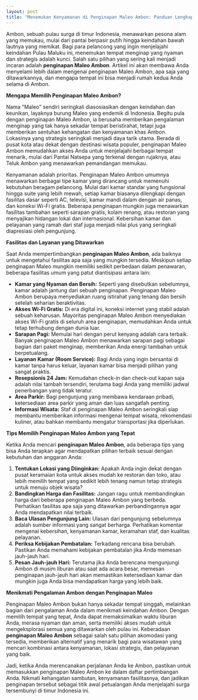 ```yaml
---
layout: post
title: "Menemukan Kenyamanan di Penginapan Maleo Ambon: Panduan Lengkap Anda"
---
```


Ambon, sebuah pulau surga di timur Indonesia, menawarkan pesona alam yang memukau, mulai dari pantai berpasir putih hingga keindahan bawah lautnya yang memikat. Bagi para pelancong yang ingin menjelajahi keindahan Pulau Maluku ini, menemukan tempat menginap yang nyaman dan strategis adalah kunci. Salah satu pilihan yang sering kali menjadi incaran adalah **penginapan Maleo Ambon**. Artikel ini akan membawa Anda menyelami lebih dalam mengenai penginapan Maleo Ambon, apa saja yang ditawarkannya, dan mengapa tempat ini bisa menjadi rumah kedua Anda selama di Ambon.

**Mengapa Memilih Penginapan Maleo Ambon?**

Nama "Maleo" sendiri seringkali diasosiasikan dengan keindahan dan keunikan, layaknya burung Maleo yang endemik di Indonesia. Begitu pula dengan penginapan Maleo Ambon, ia berusaha memberikan pengalaman menginap yang tak hanya sekadar tempat beristirahat, tetapi juga memberikan sentuhan kehangatan dan kenyamanan khas Ambon. Lokasinya yang strategis seringkali menjadi daya tarik utama. Berada di pusat kota atau dekat dengan destinasi wisata populer, penginapan Maleo Ambon memudahkan akses Anda untuk menjelajahi berbagai tempat menarik, mulai dari Pantai Natsepa yang terkenal dengan rujaknya, atau Teluk Ambon yang menawarkan pemandangan memukau.

Kenyamanan adalah prioritas. Penginapan Maleo Ambon umumnya menawarkan berbagai tipe kamar yang dirancang untuk memenuhi kebutuhan beragam pelancong. Mulai dari kamar standar yang fungsional hingga suite yang lebih mewah, setiap kamar biasanya dilengkapi dengan fasilitas dasar seperti AC, televisi, kamar mandi dalam dengan air panas, dan koneksi Wi-Fi gratis. Beberapa penginapan mungkin juga menawarkan fasilitas tambahan seperti sarapan gratis, kolam renang, atau restoran yang menyajikan hidangan lokal dan internasional. Kebersihan kamar dan pelayanan yang ramah dari staf juga menjadi nilai plus yang seringkali diapresiasi oleh pengunjung.

**Fasilitas dan Layanan yang Ditawarkan**

Saat Anda mempertimbangkan **penginapan Maleo Ambon**, ada baiknya untuk mengetahui fasilitas apa saja yang mungkin tersedia. Meskipun setiap penginapan Maleo mungkin memiliki sedikit perbedaan dalam penawaran, beberapa fasilitas umum yang patut diantisipasi antara lain:

*   **Kamar yang Nyaman dan Bersih:** Seperti yang disebutkan sebelumnya, kamar adalah jantung dari sebuah penginapan. Penginapan Maleo Ambon berupaya menyediakan ruang istirahat yang tenang dan bersih setelah seharian beraktivitas.
*   **Akses Wi-Fi Gratis:** Di era digital ini, koneksi internet yang stabil adalah sebuah keharusan. Mayoritas penginapan Maleo Ambon menyediakan akses Wi-Fi gratis di seluruh area penginapan, memudahkan Anda untuk tetap terhubung dengan dunia luar.
*   **Sarapan Pagi:** Memulai hari dengan perut kenyang adalah cara terbaik. Banyak penginapan Maleo Ambon menawarkan sarapan pagi sebagai bagian dari paket menginap, memberikan Anda energi tambahan untuk berpetualang.
*   **Layanan Kamar (Room Service):** Bagi Anda yang ingin bersantai di kamar tanpa harus keluar, layanan kamar bisa menjadi pilihan yang sangat praktis.
*   **Resepsionis 24 Jam:** Kemudahan check-in dan check-out kapan saja adalah nilai tambah tersendiri, terutama bagi Anda yang memiliki jadwal penerbangan yang tidak teratur.
*   **Area Parkir:** Bagi pengunjung yang membawa kendaraan pribadi, ketersediaan area parkir yang aman dan luas sangatlah penting.
*   **Informasi Wisata:** Staf di penginapan Maleo Ambon seringkali siap membantu memberikan informasi mengenai tempat wisata, rekomendasi kuliner, atau bahkan membantu mengatur transportasi jika diperlukan.

**Tips Memilih Penginapan Maleo Ambon yang Tepat**

Ketika Anda mencari **penginapan Maleo Ambon**, ada beberapa tips yang bisa Anda terapkan agar mendapatkan pilihan terbaik sesuai dengan kebutuhan dan anggaran Anda:

1.  **Tentukan Lokasi yang Diinginkan:** Apakah Anda ingin dekat dengan pusat keramaian kota untuk akses mudah ke restoran dan toko, atau lebih memilih tempat yang sedikit lebih tenang namun tetap strategis untuk menuju objek wisata?
2.  **Bandingkan Harga dan Fasilitas:** Jangan ragu untuk membandingkan harga dari beberapa penginapan Maleo Ambon yang berbeda. Perhatikan fasilitas apa saja yang ditawarkan perbandingannya agar Anda mendapatkan nilai terbaik.
3.  **Baca Ulasan Pengunjung Lain:** Ulasan dari pengunjung sebelumnya adalah sumber informasi yang sangat berharga. Perhatikan komentar mengenai kebersihan, kenyamanan kamar, keramahan staf, dan kualitas pelayanan.
4.  **Periksa Kebijakan Pembatalan:** Terkadang rencana bisa berubah. Pastikan Anda memahami kebijakan pembatalan jika Anda memesan jauh-jauh hari.
5.  **Pesan Jauh-jauh Hari:** Terutama jika Anda berencana mengunjungi Ambon di musim liburan atau saat ada acara besar, memesan penginapan jauh-jauh hari akan memastikan ketersediaan kamar dan mungkin juga Anda bisa mendapatkan harga yang lebih baik.

**Menikmati Pengalaman Ambon dengan Penginapan Maleo**

Penginapan Maleo Ambon bukan hanya sekadar tempat singgah, melainkan bagian dari pengalaman Anda dalam menikmati keindahan Ambon. Dengan memilih tempat yang tepat, Anda dapat memaksimalkan waktu liburan Anda, merasa nyaman dan aman, serta memiliki akses mudah untuk mengeksplorasi semua yang ditawarkan oleh pulau ini. Keberadaan **penginapan Maleo Ambon** sebagai salah satu pilihan akomodasi yang tersedia, memberikan alternatif yang menarik bagi para wisatawan yang mencari kombinasi antara kenyamanan, lokasi strategis, dan pelayanan yang baik.

Jadi, ketika Anda merencanakan perjalanan Anda ke Ambon, pastikan untuk memasukkan penginapan Maleo Ambon ke dalam daftar pertimbangan Anda. Nikmati kehangatan sambutan, kenyamanan fasilitasnya, dan jadikan penginapan tersebut sebagai titik awal petualangan Anda menjelajahi surga tersembunyi di timur Indonesia ini.
